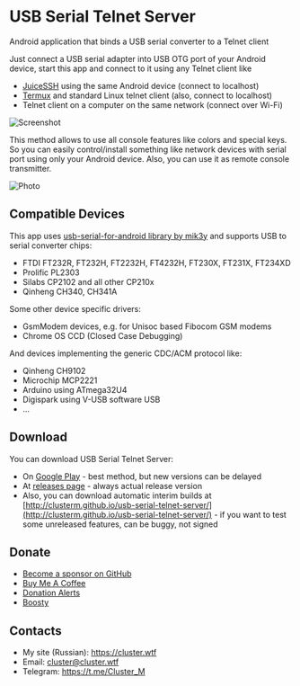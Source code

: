 # USB Serial Telnet Server
Android application that binds a USB serial converter to a Telnet client

Just connect a USB serial adapter into USB OTG port of your Android device, start this app and connect to it using any Telnet client like
* [JuiceSSH](https://play.google.com/store/apps/details?id=com.sonelli.juicessh) using the same Android device (connect to localhost)
* [Termux](https://play.google.com/store/apps/details?id=com.termux) and standard Linux telnet client (also, connect to localhost)
* Telnet client on a computer on the same network (connect over Wi-Fi)

![Screenshot](https://user-images.githubusercontent.com/4236181/170989042-b82958ff-372b-4733-bbcb-ce98ebf331fc.png)

This method allows to use all console features like colors and special keys. So you can easily control/install something like network devices with serial port using only your Android device. Also, you can use it as remote console transmitter.

![Photo](https://user-images.githubusercontent.com/4236181/170874522-11253639-8eb8-4a95-b70d-e875a2f2baad.jpg)

## Compatible Devices
This app uses [usb-serial-for-android  library by mik3y](https://github.com/mik3y/usb-serial-for-android) and supports USB to serial converter chips:
* FTDI FT232R, FT232H, FT2232H, FT4232H, FT230X, FT231X, FT234XD
* Prolific PL2303
* Silabs CP2102 and all other CP210x
* Qinheng CH340, CH341A

Some other device specific drivers:
* GsmModem devices, e.g. for Unisoc based Fibocom GSM modems
* Chrome OS CCD (Closed Case Debugging)

And devices implementing the generic CDC/ACM protocol like:
* Qinheng CH9102
* Microchip MCP2221
* Arduino using ATmega32U4
* Digispark using V-USB software USB
* ...

## Download
You can download USB Serial Telnet Server:
* On [Google Play](https://play.google.com/store/apps/details?id=com.clusterrr.usbserialtelnetserver) - best method, but new versions can be delayed
* At [releases page](https://github.com/ClusterM/usb-serial-telnet-server/releases) - always actual release version
* Also, you can download automatic interim builds at [http://clusterm.github.io/usb-serial-telnet-server/](http://clusterm.github.io/usb-serial-telnet-server/) - if you want to test some unreleased features, can be buggy, not signed

## Donate
* [Become a sponsor on GitHub](https://github.com/sponsors/ClusterM)
* [Buy Me A Coffee](https://www.buymeacoffee.com/cluster)
* [Donation Alerts](https://www.donationalerts.com/r/clustermeerkat)
* [Boosty](https://boosty.to/cluster)

## Contacts
* My site (Russian): https://cluster.wtf
* Email: cluster@cluster.wtf
* Telegram: https://t.me/Cluster_M
